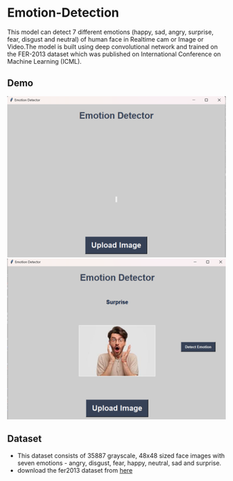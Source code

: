 # Emotion-Detection
This model can detect 7 different emotions (happy, sad, angry, surprise, fear, disgust and neutral) of human face in 
Realtime cam or Image or Video.The model is built using deep convolutional network and trained on the 
FER-2013 dataset which was published on International Conference on Machine Learning (ICML). 

## Demo
![Test image 1](https://github.com/ankita1408/Emotion_Detection/blob/main/Screenshot%202024-02-02%20145641.png)
![Test image 2](https://github.com/ankita1408/Emotion_Detection/blob/main/Screenshot%202024-02-02%20145707.png)



## Dataset
* This dataset consists of 35887 grayscale, 48x48 sized face images with seven emotions - angry, disgust, fear, happy, neutral, sad and surprise.
* download the fer2013 dataset from [here](https://www.kaggle.com/c/challenges-in-representation-learning-facial-expression-recognition-challenge/data)


